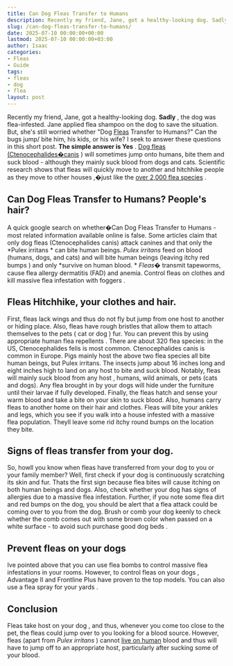 ```yaml
---
title: Can Dog Fleas Transfer to Humans
description: Recently my friend, Jane, got a healthy-looking dog. Sadly , the dog was flea-infested. Jane applied flea shampoo on the dog to save the situation. But, she's...
slug: /can-dog-fleas-transfer-to-humans/
date: 2025-07-10 00:00:00+00:00
lastmod: 2025-07-10 00:00:00+03:00
author: Isaac
categories:
- Fleas
- Guide
tags:
- fleas
- dog
- flea
layout: post
---
```

Recently my friend, Jane, got a healthy-looking dog.
**Sadly**
, the dog was flea-infested. Jane applied
flea shampoo
on the dog to save the situation.
But, she's still worried whether "Dog [Fleas](https://pestpolicy.com/dog-has-fleas-and-sleeps-in-my-bed/) Transfer to Humans?" Can the bugs jump/ bite him, his kids, or his wife? I seek to answer these questions in this short post.
**The simple answer is Yes**
.
[Dog fleas (Ctenocephalides�canis](https://pestpolicy.com/best-[flea](https://pestpolicy.com/how-to-tell-if-your-dog-has-fleas/)-combs-for-dogs/)
) will sometimes jump onto humans, bite them and suck blood - although they mainly suck blood from dogs and cats.
Scientific research
shows
that fleas will quickly move to another and
hitchhike people as they move to other houses
,�just like the
[over 2,000 flea species](https://ohioline.osu.edu/factsheet/HYG-2081-11)
.

## Can Dog Fleas Transfer to Humans? People's hair?
A
quick google search on whether�Can Dog Fleas
Transfer to Humans - most related information available online is false. Some articles claim that only dog fleas (Ctenocephalides canis) attack canines and that only the
*Pulex irritans *
can
bite human
beings.
*Pulex irritans*
feed on blood (humans, dogs, and cats) and will bite human beings (leaving itchy red bumps ) and only
*survive on human blood. *
*Fleas�*
transmit tapeworms, cause flea allergy dermatitis (FAD) and anemia. Control
fleas on clothes
and
kill massive flea infestation with foggers
.
## Fleas Hitchhike, your clothes and hair.
First, fleas lack
wings and thus do not fly
but jump from one host to another or hiding place. Also, fleas have rough bristles that allow them to attach themselves to the pets (
cat or dog
) fur. You can prevent this by using appropriate
human flea repellents
.
There are about 320 flea species: in the US, Ctenocephalides felis is most common. Ctenocephalides canis is common in Europe. Pigs mainly host the above two
flea species all bite
human beings, but Pulex irritans.
The insects jump about 16 inches long and eight inches high to land on any host to bite and suck blood. Notably,
fleas will mainly suck blood from any host
, humans, wild animals, or pets (cats and dogs).
Any
flea brought in by your dogs will hide
under the furniture until their larvae if fully developed. Finally, the fleas hatch and sense your warm blood and take a
bite on your skin
to suck blood. Also,
humans carry fleas to another home
on their hair and clothes.
Fleas will bite
your ankles and legs, which you see if you walk into a house infested with a massive flea population. Theyll leave some rid itchy round bumps on the location they bite.
## Signs of fleas transfer from your dog.
So, howll you know when
fleas have transferred from your dog
to you or your family member? Well, first check if your dog is continuously scratching its skin and fur. Thats the first
sign because flea
bites will cause itching on both human beings and dogs.
Also, check whether your
dog has signs of allergies due to a massive flea
infestation. Further, if you note some
flea dirt
and red bumps on the dog, you should be alert that a flea attack could be coming over to you from the dog.
Brush or comb your dog keenly to check whether the comb comes out with some brown color when passed on a white surface - to avoid such purchase
good dog beds
.
## Prevent fleas on your dogs
Ive pointed above that you can use flea bombs
to control massive flea
infestations in your rooms. However, to
control fleas on your dogs
,
Advantage II
and
Frontline Plus
have proven to the top models. You can also use a
flea spray for your yards
.
## Conclusion
Fleas take host on your dog
, and thus, whenever you come too close to the pet, the fleas could jump over to you looking for a blood source.
However, fleas (apart from
*Pulex irritans*
) cannot
[live on human](https://pestpolicy.com/can-fleas-live-in-human-hair/)
blood and thus will have to jump off to an appropriate host, particularly after sucking some of your blood.